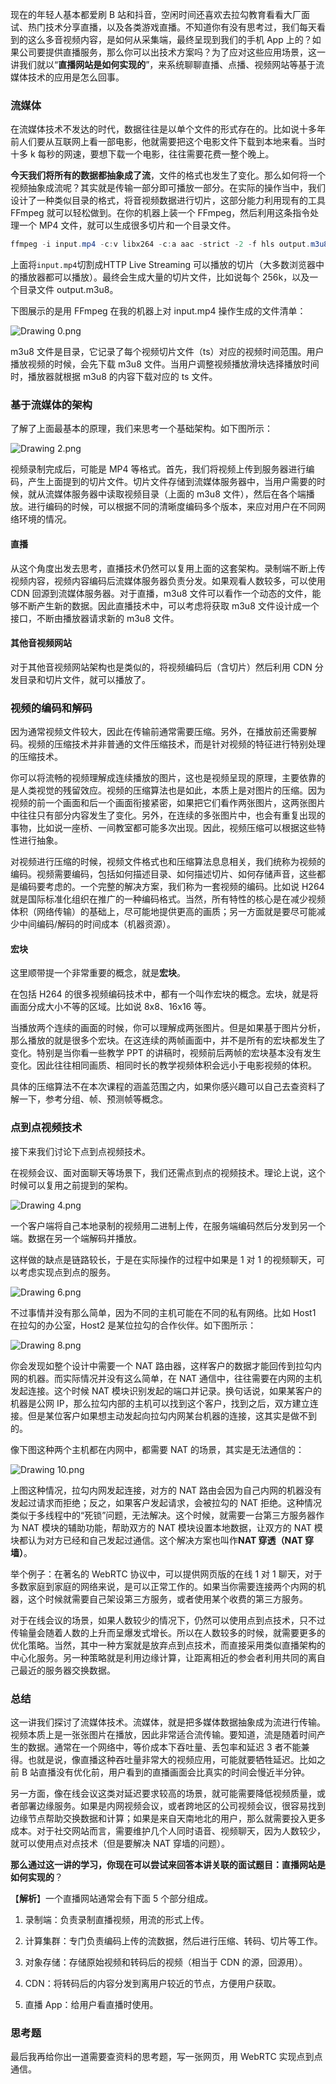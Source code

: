 现在的年轻人基本都爱刷 B 站和抖音，空闲时间还喜欢去拉勾教育看看大厂面试、热门技术分享直播，以及各类游戏直播。不知道你有没有思考过，我们每天看到的这么多音视频内容，是如何从采集端，最终呈现到我们的手机 App 上的？如果公司要提供直播服务，那么你可以出技术方案吗？为了应对这些应用场景，这一讲我们就以“**直播网站是如何实现的**”，来系统聊聊直播、点播、视频网站等基于流媒体技术的应用是怎么回事。

### 流媒体

在流媒体技术不发达的时代，数据往往是以单个文件的形式存在的。比如说十多年前人们要从互联网上看一部电影，他就需要把这个电影文件下载到本地来看。当时十多 k 每秒的网速，要想下载一个电影，往往需要花费一整个晚上。

**今天我们将所有的数据都抽象成了流**，文件的格式也发生了变化。那么如何将一个视频抽象成流呢？其实就是传输一部分即可播放一部分。在实际的操作当中，我们设计了一种类似目录的格式，将音视频数据进行切片，这部分能力利用现有的工具 FFmpeg 就可以轻松做到。在你的机器上装一个 FFmpeg，然后利用这条指令处理一个 MP4 文件，就可以生成很多切片和一个目录文件。

```java
ffmpeg -i input.mp4 -c:v libx264 -c:a aac -strict -2 -f hls output.m3u8
```

上面将`input.mp4`切割成HTTP Live Streaming 可以播放的切片（大多数浏览器中的播放器都可以播放）。最终会生成大量的切片文件，比如说每个 256k，以及一个目录文件 output.m3u8。

下图展示的是用 FFmpeg 在我的机器上对 input.mp4 操作生成的文件清单：

![Drawing 0.png](http://p4ui.toweydoc.tech:20080/images/stydocs/Cgp9HWCwvG2AcnETAAFSLi8vEPQ187.png)

m3u8 文件是目录，它记录了每个视频切片文件（ts）对应的视频时间范围。用户播放视频的时候，会先下载 m3u8 文件。当用户调整视频播放滑块选择播放时间时，播放器就根据 m3u8 的内容下载对应的 ts 文件。

### 基于流媒体的架构

了解了上面最基本的原理，我们来思考一个基础架构。如下图所示：

![Drawing 2.png](http://p4ui.toweydoc.tech:20080/images/stydocs/CioPOWCwvHWANpVdAAHIMSCrf0Q376.png)

视频录制完成后，可能是 MP4 等格式。首先，我们将视频上传到服务器进行编码，产生上面提到的切片文件。切片文件存储到流媒体服务器中，当用户需要的时候，就从流媒体服务器中读取视频目录（上面的 m3u8 文件），然后在各个端播放。进行编码的时候，可以根据不同的清晰度编码多个版本，来应对用户在不同网络环境的情况。

#### 直播

从这个角度出发去思考，直播技术仍然可以复用上面的这套架构。录制端不断上传视频内容，视频内容编码后流媒体服务器负责分发。如果观看人数较多，可以使用 CDN 回源到流媒体服务器。对于直播，m3u8 文件可以看作一个动态的文件，能够不断产生新的数据。因此直播技术中，可以考虑将获取 m3u8 文件设计成一个接口，不断由播放器请求新的 m3u8 文件。

#### 其他音视频网站

对于其他音视频网站架构也是类似的，将视频编码后（含切片）然后利用 CDN 分发目录和切片文件，就可以播放了。

### 视频的编码和解码

因为通常视频文件较大，因此在传输前通常需要压缩。另外，在播放前还需要解码。视频的压缩技术并非普通的文件压缩技术，而是针对视频的特征进行特别处理的压缩技术。

你可以将流畅的视频理解成连续播放的图片，这也是视频呈现的原理，主要依靠的是人类视觉的残留效应。视频的压缩算法也是如此，本质上是对图片的压缩。因为视频的前一个画面和后一个画面衔接紧密，如果把它们看作两张图片，这两张图片中往往只有部分内容发生了变化。另外，在连续的多张图片中，也会有重复出现的事物，比如说一座桥、一间教室都可能多次出现。因此，视频压缩可以根据这些特性进行抽象。

对视频进行压缩的时候，视频文件格式也和压缩算法息息相关，我们统称为视频的编码。视频需要编码，包括如何描述目录、如何描述切片、如何存储声音，这些都是编码要考虑的。一个完整的解决方案，我们称为一套视频的编码。比如说 H264 就是国际标准化组织在推广的一种编码格式。当然，所有特性的核心是在减少视频体积（网络传输）的基础上，尽可能地提供更高的画质；另一方面就是要尽可能减少中间编码/解码的时间成本（机器资源）。

#### 宏块

这里顺带提一个非常重要的概念，就是**宏块**。

在包括 H264 的很多视频编码技术中，都有一个叫作宏块的概念。宏块，就是将画面分成大小不等的区域。比如说 8x8、16x16 等。

当播放两个连续的画面的时候，你可以理解成两张图片。但是如果基于图片分析，那么播放的就是很多个宏块。在这连续的两帧画面中，并不是所有的宏块都发生了变化。特别是当你看一些教学 PPT 的讲稿时，视频前后两帧的宏块基本没有发生变化。因此往往相同画质、相同时长的教学视频体积会远小于电影视频的体积。

具体的压缩算法不在本次课程的涵盖范围之内，如果你感兴趣可以自己去查资料了解一下，参考分组、帧、预测帧等概念。

### 点到点视频技术

接下来我们讨论下点到点视频技术。

在视频会议、面对面聊天等场景下，我们还需点到点的视频技术。理论上说，这个时候可以复用之前提到的架构。

![Drawing 4.png](http://p4ui.toweydoc.tech:20080/images/stydocs/Cgp9HWCwvICAD29DAAEi0JOkn3I490.png)

一个客户端将自己本地录制的视频用二进制上传，在服务端编码然后分发到另一个端。数据在另一个端解码并播放。

这样做的缺点是链路较长，于是在实际操作的过程中如果是 1 对 1 的视频聊天，可以考虑实现点到点的服务。

![Drawing 6.png](http://p4ui.toweydoc.tech:20080/images/stydocs/CioPOWCwvIeAdFE6AADhguAHIg4587.png)

不过事情并没有那么简单，因为不同的主机可能在不同的私有网络。比如 Host1 在拉勾的办公室，Host2 是某位拉勾的合作伙伴。如下图所示：

![Drawing 8.png](http://p4ui.toweydoc.tech:20080/images/stydocs/CioPOWCwvJuAYQHBAALc0IDGGso302.png)

你会发现如整个设计中需要一个 NAT 路由器，这样客户的数据才能回传到拉勾内网的机器。而实际情况并没有这么简单，在 NAT 通信中，往往需要在内网的主机发起连接。这个时候 NAT 模块识别发起的端口并记录。换句话说，如果某客户的机器是公网 IP，那么拉勾内部的主机可以找到这个客户，找到之后，双方建立连接。但是某位客户如果想主动发起向拉勾内网某台机器的连接，这其实是做不到的。

像下图这种两个主机都在内网中，都需要 NAT 的场景，其实是无法通信的：

![Drawing 10.png](http://p4ui.toweydoc.tech:20080/images/stydocs/Cgp9HWCwvJWANNfvAAN_FGm1rcM006.png)

上图这种情况，拉勾内网发起连接，对方的 NAT 路由会因为自己内网的机器没有发起过请求而拒绝；反之，如果客户发起请求，会被拉勾的 NAT 拒绝。这种情况类似于多线程中的“死锁”问题，无法解决。这个时候，就需要一台第三方服务器作为 NAT 模块的辅助功能，帮助双方的 NAT 模块设置本地数据，让双方的 NAT 模块都认为对方已经和自己发起过通信。这个解决方案也叫作**NAT 穿透（NAT 穿墙）**。

举个例子：在著名的 WebRTC 协议中，可以提供网页版的在线 1 对 1 聊天，对于多数家庭到家庭的网络来说，是可以正常工作的。如果当你需要连接两个内网的机器，这个时候就需要自己架设第三方服务，或者使用某个收费的第三方服务。

对于在线会议的场景，如果人数较少的情况下，仍然可以使用点到点技术，只不过传输量会随着人数的上升而呈爆发式增长。所以在人数较多的时候，就需要更多的优化策略。当然，其中一种方案就是放弃点到点技术，而直接采用类似直播架构的中心化服务。另一种策略就是利用边缘计算，让距离相近的参会者利用共同的离自己最近的服务器交换数据。

### 总结

这一讲我们探讨了流媒体技术。流媒体，就是把多媒体数据抽象成为流进行传输。视频本质上是一张张图片在播放，因此非常适合流传输。要知道，流是随着时间产生的数据。通常在一个网络中，等价成本下吞吐量、丢包率和延迟 3 者不能兼得。也就是说，像直播这种吞吐量非常大的视频应用，可能就要牺牲延迟。比如之前 B 站直播没有优化前，用户看到的直播画面会比真实的时间会慢近半分钟。

另一方面，像在线会议这类对延迟要求较高的场景，就可能需要降低视频质量，或者部署边缘服务。如果是内网视频会议，或者跨地区的公司视频会议，很容易找到边缘节点帮助交换数据和计算；如果是来自天南地北的用户，那么就需要投入更多成本。对于社交网站而言，需要维护几个人同时语音、视频聊天，因为人数较少，就可以使用点对点技术（但是要解决 NAT 穿墙的问题）。

**那么通过这一讲的学习，你现在可以尝试来回答本讲关联的面试题目：直播网站是如何实现的**？

【**解析**】一个直播网站通常会有下面 5 个部分组成。

1. 录制端：负责录制直播视频，用流的形式上传。
    
2. 计算集群：专门负责编码上传的流数据，然后进行压缩、转码、切片等工作。
    
3. 对象存储：存储原始视频和转码后的视频（相当于 CDN 的源，回源用）。
    
4. CDN：将转码后的内容分发到离用户较近的节点，方便用户获取。
    
5. 直播 App：给用户看直播时使用。
    

### 思考题

最后我再给你出一道需要查资料的思考题，写一张网页，用 WebRTC 实现点到点通信。